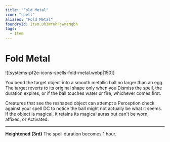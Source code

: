 ```yaml
---
title: "Fold Metal"
icon: "spell"
aliases: "Fold Metal"
foundryId: Item.Dh3WYKhFjwmzNqbh
tags:
  - Item
---
```


# Fold Metal
![[systems-pf2e-icons-spells-fold-metal.webp|150]]

You bend the target object into a smooth metallic ball no larger than an egg. The target reverts to its original shape only when you Dismiss the spell, the duration expires, or if the ball touches water or fire, whichever comes first.

Creatures that see the reshaped object can attempt a Perception check against your spell DC to notice the ball might not actually be what it seems. If the object is magical, it retains its magical auras but can't be worn, affixed, or Activated.

* * *

**Heightened (3rd)** The spell duration becomes 1 hour.
